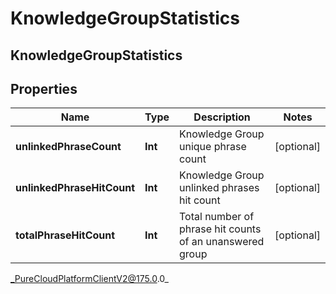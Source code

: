 # KnowledgeGroupStatistics

## KnowledgeGroupStatistics

## Properties

|Name | Type | Description | Notes|
|------------ | ------------- | ------------- | -------------|
| **unlinkedPhraseCount** | **Int** | Knowledge Group unique phrase count | [optional] |
| **unlinkedPhraseHitCount** | **Int** | Knowledge Group unlinked phrases hit count | [optional] |
| **totalPhraseHitCount** | **Int** | Total number of phrase hit counts of an unanswered group | [optional] |



_PureCloudPlatformClientV2@175.0.0_
